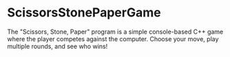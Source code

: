 # ScissorsStonePaperGame
The "Scissors, Stone, Paper" program is a simple console-based C++ game where the player competes against the computer. Choose your move, play multiple rounds, and see who wins!
